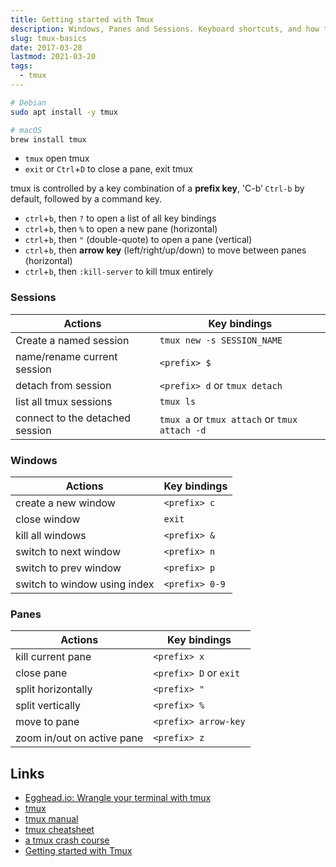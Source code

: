 ```yaml
---
title: Getting started with Tmux
description: Windows, Panes and Sessions. Keyboard shortcuts, and how to configure custom key bindings
slug: tmux-basics
date: 2017-03-28
lastmod: 2021-03-20
tags:
  - tmux
---
```


```bash
# Debian
sudo apt install -y tmux

# macOS
brew install tmux
```

- `tmux` open tmux
- `exit` or `Ctrl`+`D` to close a pane, exit tmux

tmux is controlled by a key combination of a **prefix key**, 'C-b’ `Ctrl-b` by default, followed by a command key.

- `ctrl`+`b`, then `?` to open a list of all key bindings
- `ctrl`+`b`, then `%` to open a new pane (horizontal)
- `ctrl`+`b`, then `"` (double-quote) to open a pane (vertical)
- `ctrl`+`b`, then **arrow key** (left/right/up/down) to move between panes (horizontal)
- `ctrl`+`b`, then `:kill-server` to kill tmux entirely

### Sessions

| Actions                         | Key bindings                                  |
| ------------------------------- | --------------------------------------------- |
| Create a named session          | `tmux new -s SESSION_NAME`                    |
| name/rename current session     | `<prefix> $`                                  |
| detach from session             | `<prefix> d` or `tmux detach`                 |
| list all tmux sessions          | `tmux ls`                                     |
| connect to the detached session | `tmux a` or `tmux attach` or `tmux attach -d` |

### Windows

| Actions                      | Key bindings   |
| ---------------------------- | -------------- |
| create a new window          | `<prefix> c`   |
| close window                 | `exit`         |
| kill all windows             | `<prefix> &`   |
| switch to next window        | `<prefix> n`   |
| switch to prev window        | `<prefix> p`   |
| switch to window using index | `<prefix> 0-9` |

### Panes

| Actions                    | Key bindings           |
| -------------------------- | ---------------------- |
| kill current pane          | `<prefix> x`           |
| close pane                 | `<prefix> D` or `exit` |
| split horizontally         | `<prefix> "`           |
| split vertically           | `<prefix> %`           |
| move to pane               | `<prefix> arrow-key`   |
| zoom in/out on active pane | `<prefix> z`           |

## Links

- [Egghead.io: Wrangle your terminal with tmux](https://egghead.io/courses/wrangle-your-terminal-with-tmux)
- [tmux](https://tmux.github.io/)
- [tmux manual](http://man.openbsd.org/OpenBSD-current/man1/tmux.1)
- [tmux cheatsheet](https://tmuxcheatsheet.com/)
- [a tmux crash course](http://robots.thoughtbot.com/a-tmux-crash-course)
- [Getting started with Tmux](https://linuxize.com/post/getting-started-with-tmux/)
